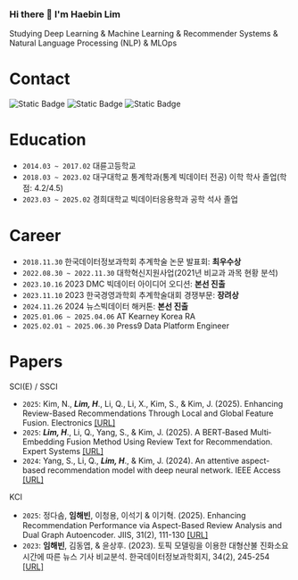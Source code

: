 ### Hi there 👋 I'm Haebin Lim

Studying Deep Learning & Machine Learning & Recommender Systems & Natural Language Processing (NLP) & MLOps

# Contact
<div>
  <img alt="Static Badge" src="https://img.shields.io/badge/Gmail-%23EA4335?style=for-the-badge&logo=gmail&logoColor=white">
  <img alt="Static Badge" src="https://img.shields.io/badge/Instagram-%23E4405F?style=for-the-badge&logo=instagram&logoColor=white">
  <img alt="Static Badge" src="https://img.shields.io/badge/Tistory-%23FF9E0F?style=for-the-badge&logo=tistory&logoColor=white">

  

</div>


# Education
* ```2014.03 ~ 2017.02``` 대륜고등학교
* ```2018.03 ~ 2023.02``` 대구대학교 통계학과(통계 빅데이터 전공) 이학 학사 졸업(학점: 4.2/4.5)
* ```2023.03 ~ 2025.02``` 경희대학교 빅데이터응용학과 공학 석사 졸업

# Career
* ```2018.11.30``` 한국데이터정보과학회 추계학술 논문 발표회: **최우수상**
* ```2022.08.30 ~ 2022.11.30``` 대학혁신지원사업(2021년 비교과 과목 현황 분석)
* ```2023.10.16``` 2023 DMC 빅데이터 아이디어 오디션: **본선 진출**
* ```2023.11.10``` 2023 한국경영과학회 추계학술대회 경쟁부문: **장려상**
* ```2024.11.26``` 2024 뉴스빅데이터 해커톤: **본선 진출**
* ```2025.01.06 ~ 2025.04.06``` AT Kearney Korea RA
* ```2025.02.01 ~ 2025.06.30``` Press9 Data Platform Engineer 
# Papers
SCI(E) / SSCI
* ```2025```: Kim, N., ***Lim, H***., Li, Q., Li, X., Kim, S., & Kim, J. (2025). Enhancing Review-Based Recommendations Through Local and Global Feature Fusion. Electronics [[URL]](https://www.mdpi.com/2079-9292/14/13/2540)
* ```2025```: ***Lim, H***., Li, Q., Yang, S., & Kim, J. (2025). A BERT‐Based Multi‐Embedding Fusion Method Using Review Text for Recommendation. Expert Systems [[URL]](https://onlinelibrary.wiley.com/doi/full/10.1111/exsy.70041)
* ```2024```: Yang, S., Li, Q., ***Lim, H***., & Kim, J. (2024). An attentive aspect-based recommendation model with deep neural network. IEEE Access [[URL]](https://ieeexplore.ieee.org/abstract/document/10379624)

KCI
* ```2025```: 정다솜, **임해빈**, 이청용, 이석기 & 이기혁. (2025).  Enhancing Recommendation Performance via Aspect-Based Review Analysis and Dual Graph Autoencoder. JIIS, 31(2), 111-130 [[URL]](https://www.dbpia.co.kr/journal/articleDetail?nodeId=NODE12268117)
* ```2023```: **임해빈**, 김동엽, & 윤상후. (2023). 토픽 모델링을 이용한 대형산불 진화소요시간에 따른 뉴스 기사 비교분석. 한국데이터정보과학회지, 34(2), 245-254 [[URL]](https://www.dbpia.co.kr/Journal/articleDetail?nodeId=NODE11231996)






